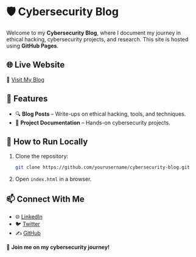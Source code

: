 # 🛡️ Cybersecurity Blog

Welcome to my **Cybersecurity Blog**, where I document my journey in ethical hacking, cybersecurity projects, and research. This site is hosted using **GitHub Pages**.

## 🌐 Live Website
🔗 [Visit My Blog](https://yourusername.github.io/cybersecurity-blog/)  

## 📌 Features
- 🔍 **Blog Posts** – Write-ups on ethical hacking, tools, and techniques.
- 🔧 **Project Documentation** – Hands-on cybersecurity projects.

## 🚀 How to Run Locally
1. Clone the repository:
   ```bash
   git clone https://github.com/yourusername/cybersecurity-blog.git
   ```
2. Open `index.html` in a browser.

## 📫 Connect With Me
- 🌐 [LinkedIn](https://www.linkedin.com/in/yourprofile/)
- 🐦 [Twitter](https://twitter.com/yourhandle)
- ✍️ [GitHub](https://github.com/yourusername)

🚀 **Join me on my cybersecurity journey!**
